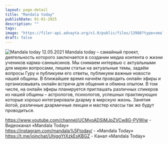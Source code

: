 ```yaml
---
layout: page-detail
title: "Mandala today"
publishDate: 01-01-2025
description: ""
tags:
image: "https://filer-api.advayta.org/v1.0/public/files/13988?type=small"
draft: false
---
```


![Mandala today](https://filer-api.advayta.org/v1.0/public/files/13988?type=medium "Mandala today") 12.05.2021 Mandala today – самайный проект, деятельность которого заключается в создании медиа контента о жизни учеников карма-санньясинов. Мы снимаем интервью с актуальными для мирян вопросами, пишем статьи на актуальные темы, задаём вопросы Гуру и публикуем его ответы, публикуем важные новости нашей общины. В ближайшее время начнём проводить онлайн эфиры и организовывать онлайн встречи для общения и обмена опытом. В том числе, на онлайн эфиры планируется приглашать различных спикеров из нашей общины – астрологов, психологов, успешных практикующих которые хорошо интегрировали дхарму в мирскую жизнь. Занятия йогой, различные дхармичные лекции и мастер классы так же будут проводиться.  
  
  
<https://www.youtube.com/channel/UCMyoADSjMJpZVCw8G-PVWiw> \- Видеоканал «Mandala Today»  
<https://instagram.com/mandala%5Ftoday/> \- «Mandala Today»  
<https://t.me/joinchat/UhiggYtXzkEsKBGZ> \- Канал «Mandala Today»  
  
  
